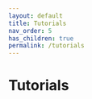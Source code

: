 ```yaml
---
layout: default
title: Tutorials
nav_order: 5
has_children: true
permalink: /tutorials
---
```


# Tutorials
